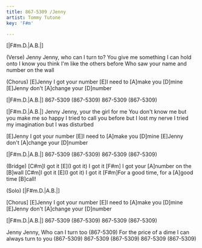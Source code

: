 ```yaml
---
title: 867-5309 /Jenny
artist: Tommy Tutone
key: 'F#m'

---
```

[|F#m.D.|A.B.|]

(Verse)
Jenny Jenny, who can I turn to?
You give me something I can hold onto
I know you think I'm like the others before
Who saw your name and number on the wall

(Chorus)
[E]Jenny I got your number
[E]I need to [A]make you [D]mine
[E]Jenny don't [A]change your [D]number

[|F#m.D.|A.B.|]
867-5309 (867-5309)
867-5309 (867-5309)

[|F#m.D.|A.B.|]
Jenny Jenny, your the girl for me
You don't know me but you make me so happy
I tried to call you before but I lost my nerve
I tried my imagination but I was disturbed

[E]Jenny I got your number
[E]I need to [A]make you [D]mine
[E]Jenny don't [A]change your [D]number

[|F#m.D.|A.B.|]
867-5309 (867-5309)
867-5309 (867-5309)

(Bridge)
[C#m]I got it [E](I got it) I got it
[F#m] I got your [A]number on the [B]wall
[C#m]I got it [E](I got it) I got it
[F#m]For a good time, for a [A]good time [B]call!

(Solo)
[|F#m.D.|A.B.|]

[Chorus]
[E]Jenny I got your number
[E]I need to [A]make you [D]mine
[E]Jenny don't [A]change your [D]number

[|F#m.D.|A.B.|]
867-5309 (867-5309)
867-5309 (867-5309)

Jenny Jenny, Who can I turn too
(867-5309)
For the price of a dime I can always turn to you
(867-5309)
867-5309 (867-5309)
867-5309 (867-5309)
